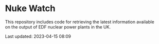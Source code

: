 # Nuke Watch

This repository includes code for retrieving the latest information available on the output of EDF nuclear power plants in the UK.

Last updated: 2023-04-15 08:09